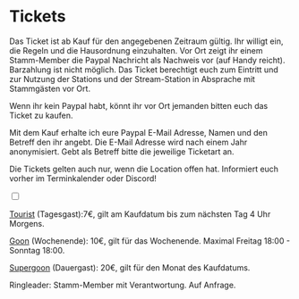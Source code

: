 # Tickets

Das Ticket ist ab Kauf für den angegebenen Zeitraum gültig. Ihr willigt ein, die Regeln und die Hausordnung einzuhalten.
Vor Ort zeigt ihr einem Stamm-Member die Paypal Nachricht als Nachweis vor (auf Handy reicht). Barzahlung ist nicht möglich. Das Ticket berechtigt euch zum Eintritt und zur Nutzung der Stations und der Stream-Station in Absprache mit Stammgästen vor Ort.

Wenn ihr kein Paypal habt, könnt ihr vor Ort jemanden bitten euch das Ticket zu kaufen.

Mit dem Kauf erhalte ich eure Paypal E-Mail Adresse, Namen und den Betreff den ihr angebt. Die E-Mail Adresse wird nach einem Jahr anonymisiert. Gebt als Betreff bitte die jeweilige Ticketart an.

Die Tickets gelten auch nur, wenn die Location offen hat. Informiert euch vorher im Terminkalender oder Discord!

<input type="checkbox" id="gelesen" onclick="gelesen()">

<p id="text" style="display:none">

[Tourist](https://paypal.me/madgearfgc/7EUR) (Tagesgast):7€, gilt am Kaufdatum bis zum nächsten Tag 4 Uhr Morgens.

[Goon](https://paypal.me/madgearfgc/10EUR)  (Wochenende): 10€, gilt für das Wochenende. Maximal Freitag 18:00 - Sonntag 18:00.

[Supergoon](https://paypal.me/madgearfgc/20EUR)  (Dauergast): 20€, gilt für den Monat des Kaufdatums.

Ringleader: Stamm-Member mit Verantwortung. Auf Anfrage.

</p>

<script>
  function gelesen() {
  // Get the checkbox
  var checkBox = document.getElementById("gelesen");
  // Get the output text
  var text = document.getElementById("text");

  // If the checkbox is checked, display the output text
  if (checkBox.checked == true){
    text.style.display = "block";
  } else {
    text.style.display = "none";
  }
}
</script>
